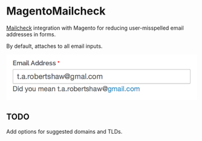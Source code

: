 MagentoMailcheck
================

[Mailcheck](https://github.com/mailcheck/mailcheck) integration with Magento for reducing user-misspelled email addresses in forms.

By default, attaches to all email inputs.

![Example](docs/example.png)

## TODO

Add options for suggested domains and TLDs.
